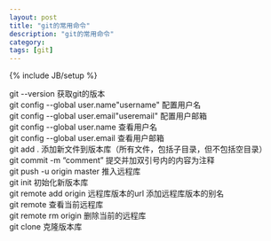 ```yaml
---
layout: post
title: "git的常用命令"
description: "git的常用命令"
category: 
tags: [git]
---
```

{% include JB/setup %}

git --version                                   获取git的版本<br>
git config --global user.name"username"         配置用户名  <br>
git config --global user.email"useremail"       配置用户邮箱<br>
git config --global user.name                   查看用户名<br>
git config --global user.email                  查看用户邮箱<br>
git add .                                       添加新文件到版本库（所有文件，包括子目录，但不包括空目录）<br>
git commit -m “comment”                         提交并加双引号内的内容为注释<br>
git push -u origin master                       推入远程库<br>
git init                                        初始化新版本库<br>
git remote add origin 远程库版本的url           添加远程库版本的别名<br>
git remote                                      查看当前远程库<br>
git remote rm origin                            删除当前的远程库<br>
git clone <url>                                 克隆版本库<br>
